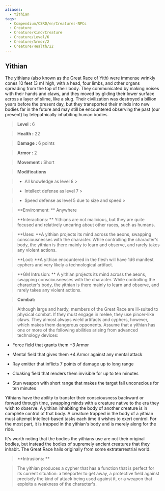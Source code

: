 ```yaml
---
aliases:
  - Yithian
tags:
  - Compendium/CSRD/en/Creatures-NPCs
  - Creature
  - Creature/Kind/Creature
  - Creature/Level/6
  - Creature/Armor/2
  - Creature/Health/22
---
```

  
    
## Yithian    
The yithians (also known as the Great Race of Yith) were immense wrinkly cones 10 feet (3 m) high, with a head, four limbs, and other organs spreading from the top of their body. They communicated by making noises with their hands and claws, and they moved by gliding their lower surface across a layer of slime, like a slug. Their civilization was destroyed a billion years before the present day, but they transported their minds into new bodies far in the future and may still be encountered observing the past (our present) by telepathically inhabiting human bodies.    
  
    
> **Level :** 6    
> **Health :** 22    
> **Damage :** 6 points    
> **Armor :** 2    
> **Movement :** Short    
> **Modifications**    
>- All knowledge as level 8 >  
>    
>- Intellect defense as level 7 >  
>    
>- Speed defense as level 5 due to size and speed >  
>    
> **Environment: ** Anywhere    
> **Interactions: ** Yithians are not malicious, but they are quite focused and relatively uncaring about other races, such as humans.    
> **Uses: **A yithian projects its mind across the aeons, swapping consciousnesses with the character. While controlling the character's body, the yithian is there mainly to learn and observe, and rarely takes any violent actions.    
> **Loot: **A yithian encountered in the flesh will have 1d6 manifest cyphers and very likely a technological artifact.    
> **GM Intrusion: ** A yithian projects its mind across the aeons, swapping consciousnesses with the character. While controlling the character's body, the yithian is there mainly to learn and observe, and rarely takes any violent actions.    
  
> **Combat:**   
> Although large and hardy, members of the Great Race are ill-suited to physical combat. If they must engage in melee, they use pincer-like claws. They almost always wield artifacts and cyphers, however, which makes them dangerous opponents. Assume that a yithian has one or more of the following abilities arising from advanced technology devices:  
 * Force field that grants them +3 Armor  
* Mental field that gives them +4 Armor against any mental attack  
* Ray emitter that inflicts 7 points of damage up to long range  
* Cloaking field that renders them invisible for up to ten minutes  
* Stun weapon with short range that makes the target fall unconscious for ten minutes  
Yithians have the ability to transfer their consciousness backward or forward through time, swapping minds with a creature native to the era they wish to observe. A yithian inhabiting the body of another creature is in complete control of that body. A creature trapped in the body of a yithian must attempt Intellect-based tasks each time it wishes to exert control. For the most part, it is trapped in the yithian's body and is merely along for the ride.  
It's worth noting that the bodies the yithians use are not their original bodies, but instead the bodies of supremely ancient creatures that they inhabit. The Great Race hails originally from some extraterrestrial world.    
    
  
> **Intrusions: **   
> The yithian produces a cypher that has a function that is perfect for its current situation: a teleporter to get away, a protective field against precisely the kind of attack being used against it, or a weapon that exploits a weakness of the character's.    

